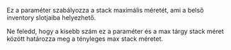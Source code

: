 Ez a paraméter szabályozza a stack maximális méretét, ami a belső inventory slotjaiba helyezhető.

Ne feledd, hogy a kisebb szám ez a paraméter és a max tárgy stack méret között határozza meg a tényleges max stack méretet.